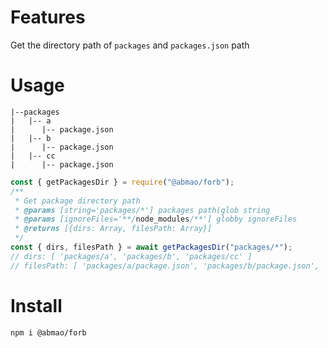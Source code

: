 # Features

Get the directory path of `packages` and `packages.json` path

# Usage

```
|--packages
|   |-- a
|      |-- package.json
|   |-- b
|      |-- package.json
|   |-- cc
|      |-- package.json
```

```js
const { getPackagesDir } = require("@abmao/forb");
/**
 * Get package directory path
 * @params [string='packages/*'] packages path(glob string
 * @params [ignoreFiles='**/node_modules/**'] globby ignoreFiles
 * @returns [{dirs: Array, filesPath: Array}]
 */
const { dirs, filesPath } = await getPackagesDir("packages/*");
// dirs: [ 'packages/a', 'packages/b', 'packages/cc' ]
// filesPath: [ 'packages/a/package.json', 'packages/b/package.json', 'packages/cc/package.json' ]
```

# Install

```
npm i @abmao/forb
```
